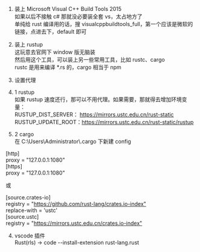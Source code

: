 <ol>
<li><p>装上 Microsoft Visual C++ Build Tools 2015<br>如果以后不接触 c# 那就没必要装全套 vs，太占地方了<br>单纯给 rust 编译用的话，搜 visualcppbuildtools_full，第一个应该是微软的链接，点进去下，default 即可</p>
</li>
<li><p>装上 rustup<br>这玩意去官网下 window 版无脑装<br>然后用这个工具，可以装上另一些常用工具，比如 rustc、cargo<br>rustc 是用来编译 *.rs 的，cargo 相当于 npm</p>
</li>
<li><p>设置代理  </p>
</li>
<li><p>1 rustup<br>如果 rustup 速度还行，那可以不用代理。如果需要，那就得去增加环境变量：<br>RUSTUP_DIST_SERVER： <a href="https://mirrors.ustc.edu.cn/rust-static">https://mirrors.ustc.edu.cn/rust-static</a><br>RUSTUP_UPDATE_ROOT：<a href="https://mirrors.ustc.edu.cn/rust-static/rustup">https://mirrors.ustc.edu.cn/rust-static/rustup</a>  </p>
</li>
<li><p>2 cargo<br>在 C:\Users\Administrator\.cargo 下新建 config  </p>
</li>
</ol>
<p>  [http]<br>  proxy = &quot;127.0.0.1:1080&quot;<br>  [https]<br>  proxy = &quot;127.0.0.1:1080&quot;  </p>
<p>  或  </p>
<p>  [source.crates-io]<br>  registry = &quot;<a href="https://github.com/rust-lang/crates.io-index&quot;">https://github.com/rust-lang/crates.io-index&quot;</a><br>  replace-with = &#39;ustc&#39;<br>  [source.ustc]<br>  registry = &quot;<a href="https://mirrors.ustc.edu.cn/crates.io-index&quot;">https://mirrors.ustc.edu.cn/crates.io-index&quot;</a>  </p>
<ol start="4">
<li>vscode 插件<br>Rust(rls) -&gt; code --install-extension rust-lang.rust</li>
</ol>
